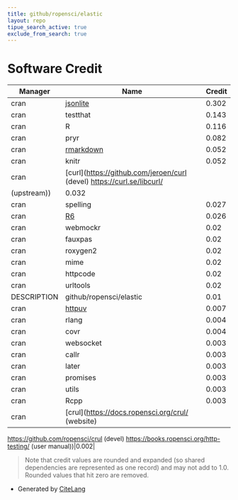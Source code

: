 ```yaml
---
title: github/ropensci/elastic
layout: repo
tipue_search_active: true
exclude_from_search: true
---
```

# Software Credit

|Manager|Name|Credit|
|-------|----|------|
|cran|[jsonlite](https://arxiv.org/abs/1403.2805 (paper))|0.302|
|cran|testthat|0.143|
|cran|R|0.116|
|cran|pryr|0.082|
|cran|[rmarkdown](https://github.com/rstudio/rmarkdown)|0.052|
|cran|knitr|0.052|
|cran|[curl](https://github.com/jeroen/curl (devel) https://curl.se/libcurl/
(upstream))|0.032|
|cran|spelling|0.027|
|cran|[R6](https://r6.r-lib.org)|0.026|
|cran|webmockr|0.02|
|cran|fauxpas|0.02|
|cran|roxygen2|0.02|
|cran|mime|0.02|
|cran|httpcode|0.02|
|cran|urltools|0.02|
|DESCRIPTION|github/ropensci/elastic|0.01|
|cran|[httpuv](https://github.com/rstudio/httpuv)|0.007|
|cran|rlang|0.004|
|cran|covr|0.004|
|cran|websocket|0.003|
|cran|callr|0.003|
|cran|later|0.003|
|cran|promises|0.003|
|cran|utils|0.003|
|cran|Rcpp|0.003|
|cran|[crul](https://docs.ropensci.org/crul/ (website)
https://github.com/ropensci/crul (devel)
https://books.ropensci.org/http-testing/ (user manual))|0.002|


> Note that credit values are rounded and expanded (so shared dependencies are represented as one record) and may not add to 1.0. Rounded values that hit zero are removed.


- Generated by [CiteLang](https://github.com/vsoch/citelang)
